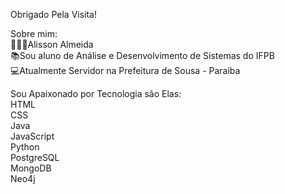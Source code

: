 Obrigado Pela Visita!                 
              
Sobre mim:	        
🧔🏽‍♂️Alisson Almeida    	      
📚Sou aluno de Análise e Desenvolvimento de Sistemas do IFPB       	  
💻Atualmente Servidor na Prefeitura de Sousa - Paraiba        
  
Sou Apaixonado por Tecnologia são Elas:  
HTML   
CSS  
Java  
JavaScript	  
Python	  
PostgreSQL          	
MongoDB	       
Neo4j	      

<!--
**AlissonAlmeidaSS/AlissonAlmeidaSS** is a ✨ _special_ ✨ repository because its `README.md` (this file) appears on your GitHub profile.

Here are some ideas to get you started:

- 🔭 I’m currently working on ...
- 🌱 I’m currently learning ...
- 👯 I’m looking to collaborate on ...
- 🤔 I’m looking for help with ...
- 💬 Ask me about ...
- 📫 How to reach me: ...
- 😄 Pronouns: ...
- ⚡ Fun fact: ...
-->
